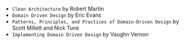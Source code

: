 * ```Clean Architecture``` by Robert Martin
* ```Domain Driven Design``` by Eric Evans
* ```Patterns, Principles, and Practices of Domain-Driven Design``` by Scott Millett and Nick Tune
* ```Implementing Domain Driven Design``` by Vaughn Vernon
